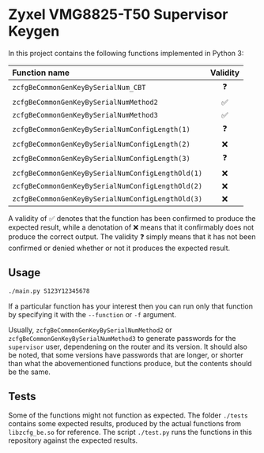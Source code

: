 # Zyxel VMG8825-T50 Supervisor Keygen

In this project contains the following functions implemented in Python 3:

| Function name                                     | Validity |
|:------------------------------------------------- |:--------:|
| `zcfgBeCommonGenKeyBySerialNum_CBT              ` |    ❓    |
| `zcfgBeCommonGenKeyBySerialNumMethod2           ` |    ✅    |
| `zcfgBeCommonGenKeyBySerialNumMethod3           ` |    ✅    |
| `zcfgBeCommonGenKeyBySerialNumConfigLength(1)   ` |    ❓    |
| `zcfgBeCommonGenKeyBySerialNumConfigLength(2)   ` |    ❌    |
| `zcfgBeCommonGenKeyBySerialNumConfigLength(3)   ` |    ❓    |
| `zcfgBeCommonGenKeyBySerialNumConfigLengthOld(1)` |    ❌    |
| `zcfgBeCommonGenKeyBySerialNumConfigLengthOld(2)` |    ❌    |
| `zcfgBeCommonGenKeyBySerialNumConfigLengthOld(3)` |    ❌    |

A validity of ✅ denotes that the function has been confirmed to produce the expected result, while a denotation of ❌ means that it confirmably does not produce the correct output. The validity ❓ simply means that it has not been confirmed or denied whether or not it produces the expected result.

## Usage

```bash
./main.py S123Y12345678
```

If a particular function has your interest then you can run only that function by specifying it with the `--function` or `-f` argument.

Usually, `zcfgBeCommonGenKeyBySerialNumMethod2` or `zcfgBeCommonGenKeyBySerialNumMethod3` to generate passwords for the `supervisor` user, dependening on the router and its version.
It should also be noted, that some versions have passwords that are longer, or shorter than what the abovementioned functions produce, but the contents should be the same.

## Tests

Some of the functions might not function as expected. The folder `./tests` contains some expected results, produced by the actual functions from `libzcfg_be.so` for reference. The script `./test.py` runs the functions in this repository against the expected results.
